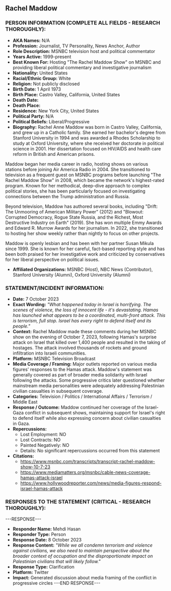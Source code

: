 ## Rachel Maddow

### PERSON INFORMATION (COMPLETE ALL FIELDS - RESEARCH THOROUGHLY):

- **AKA Names:** N/A
- **Profession:** Journalist, TV Personality, News Anchor, Author
- **Role Description:** MSNBC television host and political commentator
- **Years Active:** 1999-present
- **Best Known For:** Hosting "The Rachel Maddow Show" on MSNBC and providing liberal political commentary and investigative journalism
- **Nationality:** United States
- **Racial/Ethnic Group:** White
- **Religion:** Not publicly disclosed
- **Birth Date:** 1 April 1973
- **Birth Place:** Castro Valley, California, United States
- **Death Date:** 
- **Death Place:** 
- **Residence:** New York City, United States
- **Political Party:** N/A
- **Political Beliefs:** Liberal/Progressive
- **Biography:** Rachel Anne Maddow was born in Castro Valley, California, and grew up in a Catholic family. She earned her bachelor's degree from Stanford University in 1994 and was awarded a Rhodes Scholarship to study at Oxford University, where she received her doctorate in political science in 2001. Her dissertation focused on HIV/AIDS and health care reform in British and American prisons.

Maddow began her media career in radio, hosting shows on various stations before joining Air America Radio in 2004. She transitioned to television as a frequent guest on MSNBC programs before launching "The Rachel Maddow Show" in 2008, which became the network's highest-rated program. Known for her methodical, deep-dive approach to complex political stories, she has been particularly focused on investigating connections between the Trump administration and Russia.

Beyond television, Maddow has authored several books, including "Drift: The Unmooring of American Military Power" (2012) and "Blowout: Corrupted Democracy, Rogue State Russia, and the Richest, Most Destructive Industry on Earth" (2019). She has won multiple Emmy Awards and Edward R. Murrow Awards for her journalism. In 2022, she transitioned to hosting her show weekly rather than nightly to focus on other projects.

Maddow is openly lesbian and has been with her partner Susan Mikula since 1999. She is known for her careful, fact-based reporting style and has been both praised for her investigative work and criticized by conservatives for her liberal perspective on political issues.

- **Affiliated Organizations:** MSNBC (Host), NBC News (Contributor), Stanford University (Alumni), Oxford University (Alumni)

### STATEMENT/INCIDENT INFORMATION:
- **Date:** 7 October 2023
- **Exact Wording:** *"What happened today in Israel is horrifying. The scenes of violence, the loss of innocent life - it's devastating. Hamas has launched what appears to be a coordinated, multi-front attack. This is terrorism, full stop. Israel has every right to defend itself and its people."*
- **Context:** Rachel Maddow made these comments during her MSNBC show on the evening of October 7, 2023, following Hamas's surprise attack on Israel that killed over 1,400 people and resulted in the taking of hostages. The attack involved thousands of rockets and ground infiltration into Israeli communities.
- **Platform:** MSNBC Television Broadcast
- **Media Coverage / Framing:** Major outlets reported on various media figures' responses to the Hamas attack. Maddow's statement was generally covered as part of broader media solidarity with Israel following the attacks. Some progressive critics later questioned whether mainstream media personalities were adequately addressing Palestinian civilian casualties in subsequent coverage.
- **Categories:** Television / Politics / International Affairs / Terrorism / Middle East
- **Response / Outcome:** Maddow continued her coverage of the Israel-Gaza conflict in subsequent shows, maintaining support for Israel's right to defend itself while also expressing concern about civilian casualties in Gaza.
- **Repercussions:** 
  - Lost Employment: NO
  - Lost Contracts: NO
  - Painted Negatively: NO
  - Details: No significant repercussions occurred from this statement
- **Citations:** 
  - https://www.msnbc.com/transcripts/transcript-rachel-maddow-show-10-7-23
  - https://www.mediamatters.org/msnbc/cable-news-coverage-hamas-attack-israel
  - https://www.hollywoodreporter.com/news/media-figures-respond-israel-hamas-attack

### RESPONSES TO THE STATEMENT (CRITICAL - RESEARCH THOROUGHLY):

---RESPONSE---
- **Responder Name:** Mehdi Hasan
- **Responder Type:** Person
- **Response Date:** 8 October 2023
- **Response Content:** *"While we all condemn terrorism and violence against civilians, we also need to maintain perspective about the broader context of occupation and the disproportionate impact on Palestinian civilians that will likely follow."*
- **Response Type:** Clarification
- **Platform:** Twitter
- **Impact:** Generated discussion about media framing of the conflict in progressive circles
---END RESPONSE---